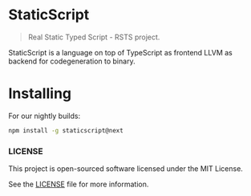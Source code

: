 StaticScript
============

> Real Static Typed Script - RSTS project.

StaticScript is a language on top of TypeScript as frontend LLVM as backend for codegeneration to binary. 

# Installing

For our nightly builds:

```sh
npm install -g staticscript@next
```

### LICENSE

This project is open-sourced software licensed under the MIT License.

See the [LICENSE](LICENSE) file for more information.
